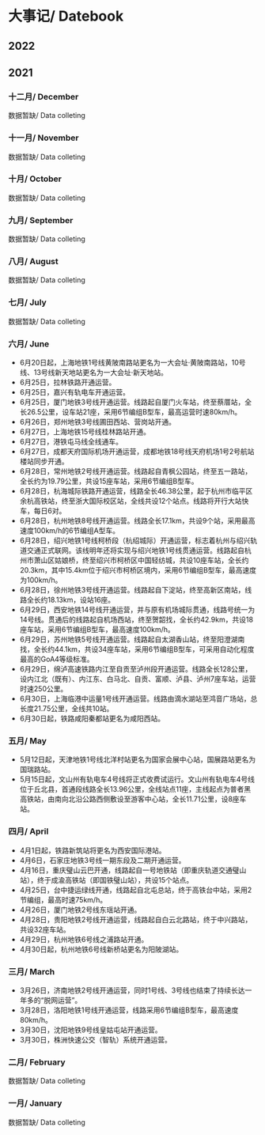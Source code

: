 # 大事记/ Datebook

## 2022

## 2021

### 十二月/ December

数据暂缺/ Data colleting

### 十一月/ November

数据暂缺/ Data colleting

### 十月/ October

数据暂缺/ Data colleting

### 九月/ September

数据暂缺/ Data colleting

### 八月/ August

数据暂缺/ Data colleting

### 七月/ July

数据暂缺/ Data colleting

### 六月/ June
- 6月20日起，上海地铁1号线黄陂南路站更名为一大会址·黄陂南路站，10号线、13号线新天地站更名为一大会址·新天地站。
- 6月25日，拉林铁路开通运营。
- 6月25日，嘉兴有轨电车开通运营。
- 6月25日，厦门地铁3号线开通运营。线路起自厦门火车站，终至蔡厝站，全长26.5公里，设车站21座，采用6节编组B型车，最高运营时速80km/h。
- 6月26日，郑州地铁3号线圃田西站、营岗站开通。
- 6月27日，上海地铁15号线桂林路站开通。
- 6月27日，港铁屯马线全线通车。
- 6月27日，成都天府国际机场开通运营，成都地铁18号线天府机场1号2号航站楼站同步开通。
- 6月28日，常州地铁2号线开通运营。线路起自青枫公园站，终至五一路站，全长约为19.79公里，共设15座车站，采用6节编组B型车。
- 6月28日，杭海城际铁路开通运营，线路全长46.38公里，起于杭州市临平区余杭高铁站，终至浙大国际校区站，全线共设12个站点。线路将开行大站快车，每日6对。
- 6月28日，杭州地铁8号线开通运营。线路全长17.1km，共设9个站，采用最高速度100km/h的6节编组A型车。
- 6月28日，绍兴地铁1号线柯桥段（杭绍城际）开通运营，标志着杭州与绍兴轨道交通正式联网。该线明年还将实现与绍兴地铁1号线贯通运营。线路起自杭州市萧山区姑娘桥，终至绍兴市柯桥区中国轻纺城，共设10座车站，全长约20.3km，其中15.4km位于绍兴市柯桥区境内，采用6节编组B型车，最高速度为100km/h。
- 6月28日，徐州地铁3号线开通运营。线路起自下淀站，终至高新区南站，线路全长约18.13km，设站16座。
- 6月29日，西安地铁14号线开通运营，并与原有机场城际贯通，线路号统一为14号线。贯通后的线路起自机场西站，终至贺韶找，全长约42.9km，共设18座车站，采用6节编组B型车，最高速度100km/h。
- 6月29日，苏州地铁5号线开通运营。线路起自太湖香山站，终至阳澄湖南找，全长约44.1km，共设34座车站，采用6节编组B型车，可采用自动化程度最高的GoA4等级标准。
- 6月29日，绵泸高速铁路内江至自贡至泸州段开通运营。线路全长128公里，设内江北（既有）、内江东、白马北、自贡、富顺、泸县、泸州7座车站，运营时速250公里。
- 6月30日，上海临港中运量1号线开通运营。线路由滴水湖站至鸿音广场站，总长度21.75公里，全线共10站。
- 6月30日起，铁路咸阳秦都站更名为咸阳西站。

### 五月/ May
- 5月12日起，天津地铁1号线北洋村站更名为国家会展中心站，国展路站更名为国瑞路站。
- 5月15日起，文山州有轨电车4号线将正式收费试运行。文山州有轨电车4号线位于丘北县，首通段线路全长13.96公里，全线站点11座，主线起点为普者黑高铁站，由南向北沿公路西侧敷设至游客中心站，全长11.71公里，设8座车站。

### 四月/ April
- 4月1日起，铁路新筑站将更名为西安国际港站。
- 4月6日，石家庄地铁3号线一期东段及二期开通运营。
- 4月16日，重庆璧山云巴开通，线路起自一号地铁站（即重庆轨道交通璧山站），终于成渝高铁站（即国铁璧山站），共设15个站点。
- 4月25日，台中捷运绿线开通，线路起自北屯总站，终于高铁台中站，采用2节编组，最高时速75km/h。
- 4月26日，厦门地铁2号线东瑶站开通。
- 4月28日，贵阳地铁2号线开通运营，线路起自白云北路站，终于中兴路站，共设32座车站。
- 4月29日，杭州地铁6号线之浦路站开通。
- 4月30日起，杭州地铁6号线新桥站更名为阳陂湖站。

### 三月/ March
- 3月26日，济南地铁2号线开通运营，同时1号线、3号线也结束了持续长达一年多的“脱网运营”。
- 3月28日，洛阳地铁1号线开通运营，线路采用6节编组B型车，最高速度80km/h。
- 3月30日，沈阳地铁9号线皇姑屯站开通运营。
- 3月30日，株洲快速公交（智轨）系统开通运营。

### 二月/ February

数据暂缺/ Data colleting

### 一月/ January

数据暂缺/ Data colleting
